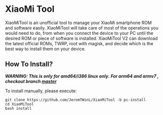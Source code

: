 # XiaoMi Tool
XiaoMiTool is an unofficial tool to manage your XiaoMi smartphone ROM and software easily.
XiaoMiTool will take care of most of the operations you would need to do, from when you connect the device to your PC until the desired ROM or piece of software is installed.
XiaoMiTool V2 can download the latest official ROMs, TWRP, root with magisk, and decide which is the best way to install them on your device.

## How To Install?
***WARNING: This is only for amd64/i386 linux only.***
***For arm64 and armv7 , checkout branch [master](../..)***

To install manually, please execute:
```
git clone https://github.com/JeromTWinL/XiaoMiTool -b pc-install
cd XiaoMiTool
bash install
```
